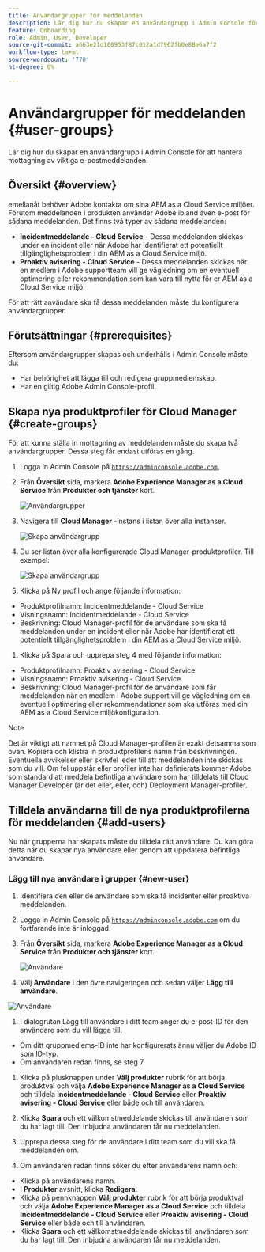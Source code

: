 ```yaml
---
title: Användargrupper för meddelanden
description: Lär dig hur du skapar en användargrupp i Admin Console för att hantera mottagning av viktiga e-postmeddelanden.
feature: Onboarding
role: Admin, User, Developer
source-git-commit: a663e21d100953f87c012a1d7962fb0e88e6a7f2
workflow-type: tm+mt
source-wordcount: '770'
ht-degree: 0%

---
```



# Användargrupper för meddelanden {#user-groups}

Lär dig hur du skapar en användargrupp i Admin Console för att hantera mottagning av viktiga e-postmeddelanden.

## Översikt {#overview}

emellanåt behöver Adobe kontakta om sina AEM as a Cloud Service miljöer. Förutom meddelanden i produkten använder Adobe ibland även e-post för sådana meddelanden. Det finns två typer av sådana meddelanden:

* **Incidentmeddelande - Cloud Service** - Dessa meddelanden skickas under en incident eller när Adobe har identifierat ett potentiellt tillgänglighetsproblem i din AEM as a Cloud Service miljö.
* **Proaktiv avisering - Cloud Service** - Dessa meddelanden skickas när en medlem i Adobe supportteam vill ge vägledning om en eventuell optimering eller rekommendation som kan vara till nytta för er AEM as a Cloud Service miljö.

För att rätt användare ska få dessa meddelanden måste du konfigurera användargrupper.

## Förutsättningar {#prerequisites}

Eftersom användargrupper skapas och underhålls i Admin Console måste du:

* Har behörighet att lägga till och redigera gruppmedlemskap.
* Har en giltig Adobe Admin Console-profil.

## Skapa nya produktprofiler för Cloud Manager {#create-groups}

För att kunna ställa in mottagning av meddelanden måste du skapa två användargrupper. Dessa steg får endast utföras en gång.

1. Logga in Admin Console på [`https://adminconsole.adobe.com`.](https://adminconsole.adobe.com)

1. Från **Översikt** sida, markera **Adobe Experience Manager as a Cloud Service** från **Produkter och tjänster** kort.

   ![Användargrupper](assets/products_services.png)

1. Navigera till **Cloud Manager** -instans i listan över alla instanser.

   ![Skapa användargrupp](assets/cloud_manager_instance.png)

1. Du ser listan över alla konfigurerade Cloud Manager-produktprofiler. Till exempel:

   ![Skapa användargrupp](assets/cloud_manager_profiles.png)

1. Klicka på Ny profil och ange följande information:

* Produktprofilnamn: Incidentmeddelande - Cloud Service
* Visningsnamn: Incidentmeddelande - Cloud Service
* Beskrivning: Cloud Manager-profil för de användare som ska få meddelanden under en incident eller när Adobe har identifierat ett potentiellt tillgänglighetsproblem i din AEM as a Cloud Service miljö.

1. Klicka på Spara och upprepa steg 4 med följande information:

* Produktprofilnamn: Proaktiv avisering - Cloud Service
* Visningsnamn: Proaktiv avisering - Cloud Service
* Beskrivning: Cloud Manager-profil för de användare som får meddelanden när en medlem i Adobe support vill ge vägledning om en eventuell optimering eller rekommendationer som ska utföras med din AEM as a Cloud Service miljökonfiguration.

>[!NOTE]
>
>Det är viktigt att namnet på Cloud Manager-profilen är exakt detsamma som ovan. Kopiera och klistra in produktprofilens namn från beskrivningen. Eventuella avvikelser eller skrivfel leder till att meddelanden inte skickas som du vill. Om fel uppstår eller profiler inte har definierats kommer Adobe som standard att meddela befintliga användare som har tilldelats till Cloud Manager Developer (är det eller, eller, och) Deployment Manager-profiler.

## Tilldela användarna till de nya produktprofilerna för meddelanden {#add-users}

Nu när grupperna har skapats måste du tilldela rätt användare. Du kan göra detta när du skapar nya användare eller genom att uppdatera befintliga användare.

### Lägg till nya användare i grupper {#new-user}

1. Identifiera den eller de användare som ska få incidenter eller proaktiva meddelanden.

1. Logga in Admin Console på [`https://adminconsole.adobe.com`](https://adminconsole.adobe.com) om du fortfarande inte är inloggad.

1. Från **Översikt** sida, markera **Adobe Experience Manager as a Cloud Service** från **Produkter och tjänster** kort.

   ![Användare](assets/product_services.png)

1. Välj **Användare** i den övre navigeringen och sedan väljer **Lägg till användare**.

![Användare](assets/cloud_manager_add_user.png)

1. I dialogrutan Lägg till användare i ditt team anger du e-post-ID för den användare som du vill lägga till.

* Om ditt gruppmedlems-ID inte har konfigurerats ännu väljer du Adobe ID som ID-typ.
* Om användaren redan finns, se steg 7.

1. Klicka på plusknappen under **Välj produkter** rubrik för att börja produktval och välja **Adobe Experience Manager as a Cloud Service** och tilldela **Incidentmeddelande - Cloud Service** eller **Proaktiv avisering - Cloud Service** eller både och till användaren.

1. Klicka **Spara** och ett välkomstmeddelande skickas till användaren som du har lagt till. Den inbjudna användaren får nu meddelanden.

1. Upprepa dessa steg för de användare i ditt team som du vill ska få meddelanden om.

1. Om användaren redan finns söker du efter användarens namn och:

* Klicka på användarens namn.
* I **Produkter** avsnitt, klicka **Redigera**.
* Klicka på pennknappen **Välj produkter** rubrik för att börja produktval och välja **Adobe Experience Manager as a Cloud Service** och tilldela **Incidentmeddelande - Cloud Service** eller **Proaktiv avisering - Cloud Service** eller både och till användaren.
* Klicka **Spara** och ett välkomstmeddelande skickas till användaren som du har lagt till. Den inbjudna användaren får nu meddelanden.
